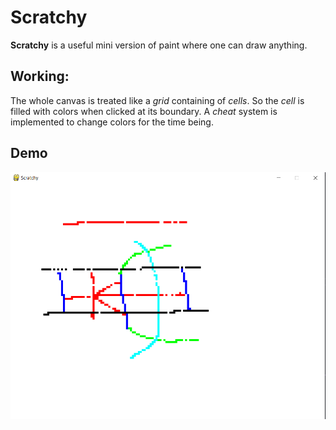 # Scratchy
**Scratchy** is a useful mini version of paint where one can draw anything.

## Working:
The whole canvas is treated like a *grid* containing of *cells*. So the *cell* is filled with colors when clicked at its boundary.
A *cheat* system is implemented to change colors for the time being.

## Demo
![Demo](demo.png)
